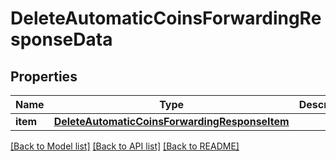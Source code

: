 # DeleteAutomaticCoinsForwardingResponseData


## Properties
Name | Type | Description | Notes
------------ | ------------- | ------------- | -------------
**item** | [**DeleteAutomaticCoinsForwardingResponseItem**](DeleteAutomaticCoinsForwardingResponseItem.md) |  | 

[[Back to Model list]](../README.md#documentation-for-models) [[Back to API list]](../README.md#documentation-for-api-endpoints) [[Back to README]](../README.md)


